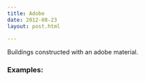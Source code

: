 ```yaml
---
title: Adobe 
date: 2012-08-23
layout: post.html
    
---
```

Buildings constructed with an adobe material.
### Examples:
